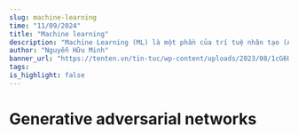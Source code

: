 ```yaml
---
slug: machine-learning
time: "11/09/2024"
title: "Machine learning"
description: "Machine Learning (ML) là một phần của trí tuệ nhân tạo (AI) mà chúng ta dùng để xây dựng các mô hình hoặc chương trình máy tính có khả năng tự học từ dữ liệu."
author: "Nguyễn Hữu Minh"
banner_url: "https://tenten.vn/tin-tuc/wp-content/uploads/2023/08/1cG6U1qstYDijh9bPL42e-Q.jpg"
tags:
is_highlight: false
---
```


# Generative adversarial networks
